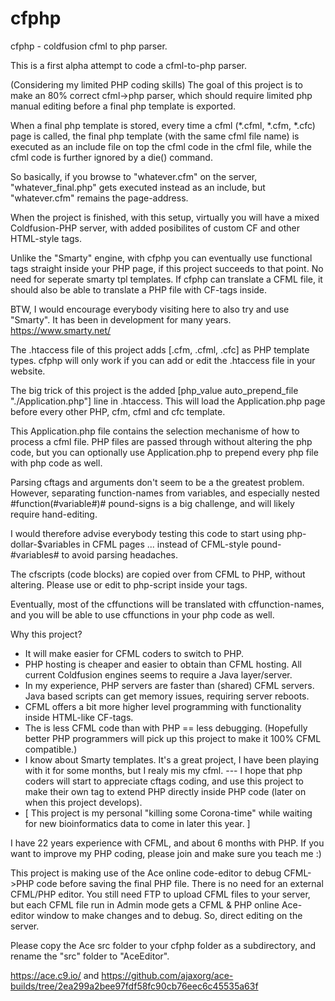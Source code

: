# cfphp
cfphp - coldfusion cfml to php parser.

This is a first alpha attempt to code a cfml-to-php parser.

(Considering my limited PHP coding skills) The goal of this project is to make an 80% correct cfml->php parser, which should require limited php manual editing before a final php template is exported.

When a final php template is stored, every time a cfml (*.cfml, *.cfm, *.cfc) page is called, the final php template (with the same cfml file name) is executed as an include file on top the cfml code in the cfml file, while the cfml code is further ignored by a die() command.

So basically, if you browse to "whatever.cfm" on the server, "whatever_final.php" gets executed instead as an include, but "whatever.cfm" remains the page-address. 

When the project is finished, with this setup, virtually you will have a mixed Coldfusion-PHP server, with added posibilites of custom CF and other HTML-style tags.

Unlike the "Smarty" engine, with cfphp you can eventually use functional tags straight inside your PHP page, if this project succeeds to that point. No need for seperate smarty tpl templates. If cfphp can translate a CFML file, it should also be able to translate a PHP file with CF-tags inside.

BTW, I would encourage everybody visiting here to also try and use "Smarty". It has been in development for many years. https://www.smarty.net/


The .htaccess file of this project adds [.cfm, .cfml, .cfc] as PHP template types. cfphp will only work if you can add or edit the .htaccess file in your website.

The big trick of this project is the added [php_value auto_prepend_file "./Application.php"] line in .htaccess. This will load the Application.php page before every other PHP, cfm, cfml and cfc template. 

This Application.php file contains the selection mechanisme of how to process a cfml file. PHP files are passed through without altering the php code, but you can optionally use Application.php to prepend every php file with php code as well.


Parsing cftags and arguments don't seem to be a the greatest problem. However, separating function-names from variables, and especially nested #function(#variable#)# pound-signs is a big challenge, and will likely require hand-editing. 

I would therefore advise everybody testing this code to start using php-dollar-$variables in CFML pages ... instead of CFML-style pound-#variables# to avoid parsing headaches.

The cfscripts (code blocks) are copied over from CFML to PHP, without altering. Please use or edit to php-script inside your <cfscript></cfscript> tags. 

Eventually, most of the cffunctions will be translated with cffunction-names, and you will be able to use cffunctions in your php code as well.


Why this project?

* It will make easier for CFML coders to switch to PHP.
* PHP hosting is cheaper and easier to obtain than CFML hosting. All current Coldfusion engines seems to require a Java layer/server.
* In my experience, PHP servers are faster than (shared) CFML servers. Java based scripts can get memory issues, requiring server reboots.
* CFML offers a bit more higher level programming with functionality inside HTML-like CF-tags.
* The is less CFML code than with PHP == less debugging. (Hopefully better PHP programmers will pick up this project to make it 100% CFML compatible.)
* I know about Smarty templates. It's a great project, I have been playing with it for some months, but I realy mis my cfml. 
--- I hope that php coders will start to appreciate cftags coding, and use this project to make their own tag to extend PHP directly inside PHP code (later on when this project develops).
* [ This project is my personal "killing some Corona-time" while waiting for new bioinformatics data to come in later this year. ]

I have 22 years experience with CFML, and about 6 months with PHP. If you want to improve my PHP coding, please join and make sure you teach me :) 

This project is making use of the Ace online code-editor to debug CFML->PHP code before saving the final PHP file. There is no need for an external CFML/PHP editor. 
You still need FTP to upload CFML files to your server, but each CFML file run in Admin mode gets a CFML & PHP online Ace-editor window to make changes and to debug. So, direct editing on the server. 

Please copy the Ace src folder to your cfphp folder as a subdirectory, and rename the "src" folder to "AceEditor".

https://ace.c9.io/  and https://github.com/ajaxorg/ace-builds/tree/2ea299a2bee97fdf58fc90cb76eec6c45535a63f
 

